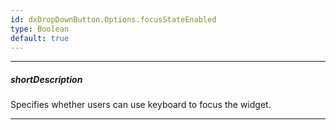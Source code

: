 ```yaml
---
id: dxDropDownButton.Options.focusStateEnabled
type: Boolean
default: true
---
```

---
##### shortDescription
Specifies whether users can use keyboard to focus the widget.

---
